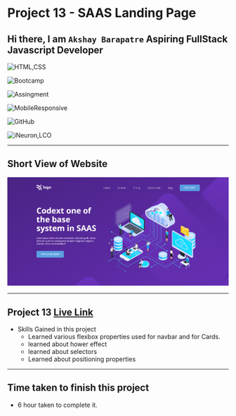 # Project 13 - SAAS Landing  Page

## Hi there, I am `Akshay Barapatre` Aspiring FullStack Javascript Developer   

![HTML,CSS](https://img.shields.io/badge/HTML-CSS-green)

![Bootcamp](https://img.shields.io/badge/Bootcampt-.-success)

![Assingment](https://img.shields.io/badge/Assingment-.-blueviolet)

![MobileResponsive](https://img.shields.io/badge/Mobile-Responsive-critical)

![GitHub](https://img.shields.io/badge/GIT-HUB-sucess)

![iNeuron,LCO](https://img.shields.io/badge/iNeuron-LCO-red)


---

## Short View of Website
![Desktop](./screenshots/project-13.png)

---

 
## Project 13 [Live Link](https://saas-landing-page-13.netlify.app/)

-   Skills Gained in this project
    -   Learned various flexbox properties used for navbar and for Cards.
    -  learned about hower effect
    -  learned about selectors
    -   Learned about positioning properties

---

## Time taken to finish this project

-   6 hour taken to complete it.


